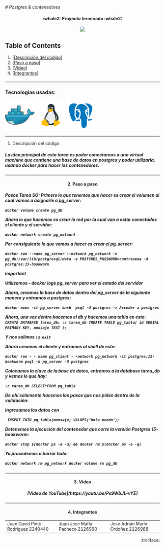 <em> # Postgres & contenedores</em>


<h4 align="center">
 :whale2: Proyecto terminado  :whale2:
</h4>

<p align="center">
   <img src="https://user-images.githubusercontent.com/66388384/169884770-c7364478-2430-445f-97e1-b5c19e736c4f.png">
   </p>

## Table of Contents
1. [<a href="#descripcion-del-codigo">Descripción del código</a>]
2. [<a href="#paso-a-paso">Paso a paso</a>]
3. [<a href="#video">Video</a>]
4. [<a href="#integrantes">Integrantes</a>]
<h4 align="center" id="descripcion-del-codigo">


<hr>
<h3>
 Tecnologias usadas:

![Texto Alternativo](https://github.com/LjuandalZPH/So_Postgres_Tarea/blob/main/images/icons8-docker-a-set-of-coupled-software-as-a-service-96.png?raw=true)
![Texto Alternativo](https://github.com/LjuandalZPH/So_Postgres_Tarea/blob/main/images/icons8-linux-96.png?raw=true)
![Texto Alternativo](https://github.com/LjuandalZPH/So_Postgres_Tarea/blob/main/images/icons8-postgres-96.png?raw=true)


</h3>

 ---
1. Descripción del código
</h4>

<h5>
   La idea principal de esta tarea es poder conectarnos a una virtual  machine que contiene una base de datos en postgres y poder utilizarla, usando docker para hacer los contenedores. 
</h5>
<hr>

<h4 align="center" id="paso-a-paso">
2. Paso a paso




</h4>

<h5>
   <p>
   Pasos Tarea SO:
Primero lo que tenemos que hacer es crear el volumen al cual vamos a asignarle a pg_server:
      
``docker volume create pg_db``
      
Ahora lo que hacemos es crear la red por la cual van a estar conectados el cliente y el servidor:

``docker network create pg_network``
  
Por consiguiente lo que vamos a hacer es crear el pg_server:

``docker run --name pg_server --network pg_network -v pg_db:/var/lib/postgresql/data -e POSTGRES_PASSWORD=contrasena -d postgres:15-bookworm``



>[!IMPORTANT]
Utilizamos - docker logs pg_server para ver el estado del  servidor


Ahora, creamos la base de datos dentro del pg_server de la siguiente manera y entramos a postgres:
   
``docker exec -it pg_server bash 
psql -U postgres -> Acceder a postgres``

Ahora, una vez dentro hacemos el db y hacemos una tabla en este:
``CREATE DATABASE tarea_db;
 \c tarea_db
 CREATE TABLE pg_tabla(
    id SERIAL PRIMARY KEY,
    mensaje TEXT
); ``

Y nos salimos
``\q
exit ``
</p>
</p>
Ahora creamos el cliente y entramos al shell de este:

`` docker run - - name pg_client - -network pg_network -it postgres:15-bookworm psql -h pg_server -U postgres ``

Colocamos la clave de la base de datos, entramos a la database tarea_db y vemos lo que hay:

`` \c tarea_db
SELECT*FROM pg_tabla
``  

De ahí solamente hacemos los pasos que nos piden dentro de la validación:

Ingresamos los datos con 

`` INSERT INTO pg_tabla(mensaje) VALUES(‘hola mundo’);``
  
Detenemos la ejecución del contenedor que corre la versión Postgres 15-bookworm:

``docker stop $(docker ps -a -q) && docker rm $(docker ps -a -q)``

Ya procedemos a borrar todo:

``docker network rm pg_network
 docker volume rm pg_db``

</h5>

<hr>
<h4 align="center" id="video"> 
3. Video
</h4>

<h5 align="center">
   [Video de YouTube](https://youtu.be/Ps9WbJL-vYE)

</h5>
<hr>

<h4 align="center" id="integrantes"> 
4. Integrantes
</h4>

<div align="center">

<table>
<tr>
<td width="33%"">
Juan David Pinto Rodriguez
 2240440
</td>
<td width="33%">
Juan Jose Mafla Pacheco
2126990
 
</td>
<td width="33%">
Jose Adrián Marín Ordoñez
 2126988
</td>
</tr>
</table>
</div>






<p align="right">
:trollface:
</p>


